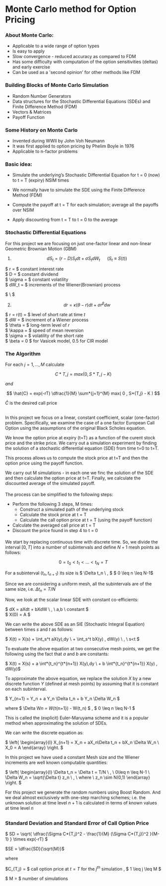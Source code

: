 # Monte Carlo method for Option Pricing

### About Monte Carlo:

- Applicable to a wide range of option types
- Is easy to apply
- Slow convergence - reduced accuracy as compared to FDM
- Has some difficulty with computation of the option sensitivities (deltas) and early exercise
- Can be used as a 'second opinion' for other methods like FDM

### Building Blocks of Monte Carlo Simulation

- Random Number Generators
- Data structures for the Stochastic Differential Equations (SDEs) and Finite Difference Method (FDM)
- Vectors & Matrices
- Payoff Function

### Some History on Monte Carlo

- Invented during WWII by John Voh Neumann
- It was first applied to option pricing by Phelim Boyle in 1976
- Applicable to n-factor problems

### Basic idea:

- Simulate the underlying’s Stochastic Differential Equation for t = 0 (now) to t = T (expiry) NSIM times

- We normally have to simulate the SDE using the Finite Difference Method (FDM)

- Compute the payoff at t = T for each simulation; average all the payoffs over NSIM

- Apply discounting from t = T to t = 0 to the average

### Stochastic Differential Equations

For this project we are focusing on just one-factor linear and non-linear Geometric Brownian Motion (GBM)

1. $$ dS_t = (r-D)S_tdt + \sigma S_t dW_t \hspace{15pt} \ \left( S_t \equiv S(t) \right) $$

$ r = $ constant interest rate \
$ D = $ constant dividend \
$ \sigma = $ constant volatility \
$ dW_t = $ increments of the Wiener(Brownian) process

$ \ $

2. $$ dr = \kappa(\theta - r)dt + \sigma r^{\beta} dw $$

$ r = r(t) = $ level of short rate at time $t$ \
$ dW = $ increment of a Wiener process \
$ \theta = $ long-term level of $r$ \
$ \kappa = $ speed of mean reversion \
$ \sigma = $ volatility of the short rate \
$ \beta = 0 $ for Vasicek model, $0.5$ for CIR model

###

### The Algorithm

For each $j = 1,...,M$ calculate

$$ C*{T,j} = max( 0 , S*{T,j} - K ) $$

$and$

$$ \hat{C} = exp(-rT) \dfrac{1}{M} \sum*{j=1}^{M} max( 0 , S*{T,j} - K ) $$

$\hat{C}$ is the desired call price

####

##

In this project we focus on a linear, constant coefficient, scalar (one-factor) problem. Specifically, we examine the case of a one factor European Call Option using the assumptions of the original Black Scholes equation.

We know the option price at expiry (t=T) as a function of the curent stock price and the strike price. We carry out a simulation experiment by finding the solution of a stochastic differential equation (SDE) from time t=0 to t=T.

This process allows us to compute the stock price at t=T and then the option price using the payoff function.

We carry out M simulations - in each one we finc the solution of the SDE and then calculate the option price at t=T. Finally, we calculate the discounted average of the simulated payoff.

####

The process can be simplified to the following steps:

- Perform the following 3 steps, M times:
  - Construct a simulated path of the underlying stock
  - Calculate the stock price at t = T
  - Calculate the call option price at t = T (using the payoff function)
- Calculate the averaged call price at t = T
- Discount the price found in step 4 to t = 0

####

We start by replacing continuous time with discrete time. So, we divide the interval $[0,T]$ into a number of subintervals and define $N+1$ mesh points as follows:

$$ 0 = t_0 < t_1 < ... < t_N = T $$

For a subinterval $(t_n, t_{n+1})$ its size is $ \Delta t_n \ , $ $ 0 \leq n \leq N-1$

Since we are considering a uniform mesh, all the subintervals are of the same size, i.e. $\Delta t_n = T/N$

Now, we look at the scalar linear SDE with constant co-efficients:

$ dX = aXdt + bXdW \ , \ a,b \ constant $ \
$ X(0) = A $

We can write the above SDE as an SIE (Stochastic Integral Equation) between times $s$ and $t$ as follows:

$ X(t) = X(s) + \int_s^t aX(y)\,dy \ + \int_s^t bX(y) \, dW(y) \ , \ s<t $

To evaluate the above equation at two consecutive mesh points, we get the following using the fact that $a$ and $b$ are constants:

$ X(t) = X(s) + a \int*{t_n}^{t*{n+1}} X(y)\,dy \ + b \int*{t_n}^{t*{n+1}} X(y) \, dW(y)$

To approximate the above equation, we replace the solution $X$ by a new discrete function $Y$ (defined at mesh points) by assuming that it is constant on each subinterval.

$ Y\_{n+1} = Y_n + a Y_n \Delta t_n + b Y_n \Delta W_n $

where $ \Delta W*n = W(t*{n+1}) - W(t_n) $ , $ 0 \leq n \leq N-1 $

This is called the (explicit) Euler-Maruyama scheme and it is a popular method when approximating the solution of SDEs.

We can write the discrete equation as:

$ \left\{
\begin{array}{l}
X\_{n+1} = X_n + aX_n\Delta t_n + bX_n \Delta W_n \\
X_0 = A
\end{array}
\right. $

In this project we have used a constant Mesh size and the Wiener increments are well known computable quantities:

$ \left\{
\begin{array}{l}
\Delta t_n = \Delta t = T/N \ , \ 0\leq n \leq N-1 \\
\Delta W_n = \sqrt{\Delta t} z_n \ , \ where \ z_n \sim N(0,1)
\end{array}
\right. $

For this project we generate the random numbers using Boost Random. And we deal almost exclusively with one-step marching schemes; i.e. the unknown solution at time level $n + 1$ is calculated in terms of known values at time level $n$

##

####

### Standard Deviation and Standard Error of Call Option Price

$ SD = \sqrt{ \dfrac{\Sigma C*{T,j}^2 - \frac{1}{M} (\Sigma C*{T,j})^2 }{M-1} } \times exp(-rT) $

$SE = \dfrac{SD}{\sqrt{M}}$

where

$C_{T,j} = $ call option price at $t=T$ for the $j^{th}$ simulation , $ 1 \leq j \leq M $

$ M = $ number of simulations
